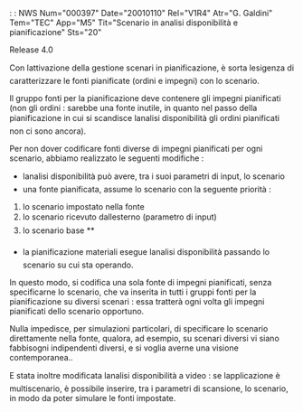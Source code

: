  :  : NWS Num="000397" Date="20010110" Rel="V1R4" Atr="G. Galdini" Tem="TEC" App="M5" Tit="Scenario in analisi disponibilità e pianificazione" Sts="20"

Release 4.0

Con lattivazione della gestione scenari in pianificazione, è sorta lesigenza di caratterizzare le
fonti pianificate (ordini e impegni) con lo scenario.

Il gruppo fonti per la pianificazione deve contenere gli impegni pianificati (non gli ordini : 
sarebbe una fonte inutile, in quanto nel passo della pianificazione in cui si scandisce lanalisi disponibilità gli ordini pianificati non ci sono ancora).

Per non dover codificare fonti diverse di impegni pianificati per ogni scenario, abbiamo realizzato
le seguenti modifiche : 
-  lanalisi disponibilità può avere, tra i suoi parametri di input, lo scenario
-  una fonte pianificata, assume lo scenario con la seguente priorità : 
1) lo scenario impostato nella fonte
2) lo scenario ricevuto dallesterno (parametro di input)
3) lo scenario base **
-  la pianificazione materiali esegue lanalisi disponibilità passando lo scenario su cui sta
operando.

In questo modo, si codifica una sola fonte di impegni pianificati, senza specificarne lo scenario,
che va inserita in tutti i gruppi fonti per la pianificazione su diversi scenari :  essa tratterà ogni volta gli impegni pianificati dello scenario opportuno.

Nulla impedisce, per simulazioni particolari, di specificare lo scenario direttamente nella fonte,
qualora, ad esempio, su scenari diversi vi siano fabbisogni indipendenti diversi, e si voglia averne una visione contemporanea..

E stata inoltre modificata lanalisi disponibilità a video :  se lapplicazione è multiscenario, è possibile inserire, tra i parametri di scansione, lo scenario, in modo da poter simulare le fonti impostate.



